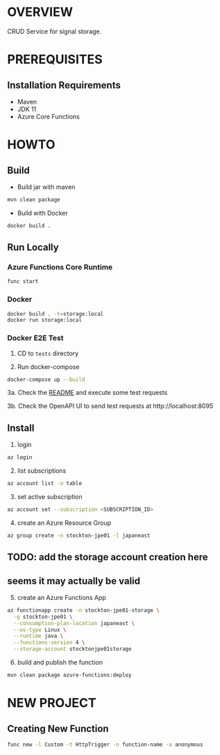 # OVERVIEW

CRUD Service for signal storage.

# PREREQUISITES

## Installation Requirements
* Maven
* JDK 11
* Azure Core Functions 

# HOWTO

## Build 

* Build jar with maven
```bash
mvn clean package
```

* Build with Docker
```bash
docker build .
```

## Run Locally

### Azure Functions Core Runtime
```bash
func start
```

### Docker
```bash
docker build . -t=storage:local
docker run storage:local
```

### Docker E2E Test

1. CD to ```tests``` directory

2. Run docker-compose
```bash
docker-compose up --build
```

3a. Check the [README](./../tests/README.md) and execute some test requests

3b. Check the OpenAPI UI to send test requests at http://localhost:8095

## Install

1. login
```bash
az login
```

2. list subscriptions
```bash
az account list -o table
```

3. set active subscription
```bash
az account set --subscription <SUBSCRIPTION_ID>
```

4. create an Azure Resource Group 
```bash
az group create -n stockton-jpe01 -l japaneast
```

## TODO: add the storage account creation here
## seems it may actually be valid

5. create an Azure Functions App
```bash
az functionapp create -n stockton-jpe01-storage \
  -g stockton-jpe01 \
  --consumption-plan-location japaneast \
  --os-type Linux \
  --runtime java \
  --functions-version 4 \
  --storage-account stocktonjpe01storage
```

6. build and publish the function

```bash
mvn clean package azure-functions:deploy
```

# NEW PROJECT

## Creating New Function
```bash
func new -l Custom -t HttpTrigger -n function-name -a anonymous
```